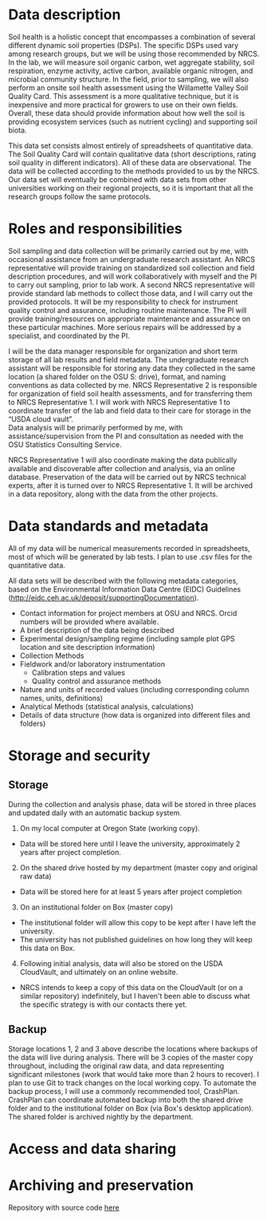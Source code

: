 # Data description
Soil health is a holistic concept that encompasses a combination of several different dynamic soil properties (DSPs). The specific DSPs used vary among research groups, but we will be using those recommended by NRCS. In the lab, we will measure soil organic carbon, wet aggregate stability, soil respiration, enzyme activity, active carbon, available organic nitrogen, and microbial community structure. In the field, prior to sampling, we will also perform an onsite soil health assessment using the Willamette Valley Soil Quality Card. This assessment is a more qualitative technique, but it is inexpensive and more practical for growers to use on their own fields. Overall, these data should provide information about how well the soil is providing ecosystem services (such as nutrient cycling) and supporting soil biota. 

This data set consists almost entirely of spreadsheets of quantitative data. The Soil Quality Card will contain qualitative data (short descriptions, rating soil quality in different indicators). All of these data are observational. The data will be collected according to the methods provided to us by the NRCS. Our data set will eventually be combined with data sets from other universities working on their regional projects, so it is important that all the research groups follow the same protocols. 

# Roles and responsibilities

Soil sampling and data collection will be primarily carried out by me, with occasional assistance from an undergraduate research assistant. An NRCS representative will provide training on standardized soil collection and field description procedures, and will work collaboratively with myself and the PI to carry out sampling, prior to lab work. A second NRCS representative will provide standard lab methods to collect those data, and I will carry out the provided protocols. It will be my responsibility to check for instrument quality control and assurance, including routine maintenance. The PI will provide training/resources on appropriate maintenance and assurance on these particular machines. More serious repairs will be addressed by a specialist, and coordinated by the PI. 

I will be the data manager responsible for organization and short term storage of all lab results and field metadata. The undergraduate research assistant will be responsible for storing any data they collected in the same location (a shared folder on the OSU S: drive), format, and naming conventions as data collected by me. NRCS Representative 2 is responsible for organization of field soil health assessments, and for transferring them to NRCS Representative 1. I will work with NRCS Representative 1 to coordinate transfer of the lab and field data to their care for storage in the “USDA cloud vault”.  
Data analysis will be primarily performed by me, with assistance/supervision from the PI and consultation as needed with the OSU Statistics Consulting Service.

NRCS Representative 1 will also coordinate making the data publically available and discoverable after collection and analysis, via an online database. Preservation of the data will be carried out by NRCS technical experts, after it is turned over to NRCS Representative 1. It will be archived in a data repository, along with the data from the other projects.

# Data standards and metadata

All of my data will be numerical measurements recorded in spreadsheets, most of which will be generated by lab tests. I plan to use .csv files for the quantitative data.  

All data sets will be described with the following metadata categories, based on the Environmental Information Data Centre (EIDC) Guidelines (http://eidc.ceh.ac.uk/deposit/supportingDocumentation). 

* Contact information for project members at OSU and NRCS. Orcid numbers will be provided where available. 
* A brief description of the data being described  
* Experimental design/sampling regime (including sample plot GPS location and site description information)  
* Collection Methods  
* Fieldwork and/or laboratory instrumentation  
   + Calibration steps and values  
   + Quality control and assurance methods  
* Nature and units of recorded values (including corresponding column names, units, definitions)  
* Analytical Methods (statistical analysis, calculations)  
* Details of data structure (how data is organized into different files and folders)  


# Storage and security

## Storage

During the collection and analysis phase, data will be stored in three places and updated daily with an automatic backup system. 
1. On my local computer at Oregon State (working copy).  
* Data will be stored here until I leave the university, approximately 2 years after project completion.
2. On the shared drive hosted by my department (master copy and original raw data)  
* Data will be stored here for at least 5 years after project completion 
3. On an institutional folder on Box (master copy) 
* The institutional folder will allow this copy to be kept after I have left the university. 
* The university has not published guidelines on how long they will keep this data on Box. 
4. Following initial analysis, data will also be stored on the USDA CloudVault, and ultimately on an online website.
* NRCS intends to keep a copy of this data on the CloudVault (or on a similar repository) indefinitely, but I haven't been able to discuss what the specific strategy is with our contacts there yet. 

## Backup

Storage locations 1, 2 and 3 above describe the locations where backups of the data will live during analysis. There will be 3 copies of the master copy throughout, including the original raw data, and data representing significant milestones (work that would take more than 2 hours to recover). I plan to use Git to track changes on the local working copy.  To automate the backup process, I will use a commonly recommended tool, CrashPlan. CrashPlan can coordinate automated backup into both the shared drive folder and to the institutional folder on Box (via Box's desktop application). The shared folder is archived nightly by the department. 

# Access and data sharing

# Archiving and preservation

Repository with source code [here](https://github.com/clarallebot/GRAD521_DMPtemplate)
